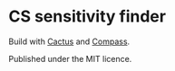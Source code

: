 # CS sensitivity finder

Build with [Cactus](//github.com/koenbok/Cactus) and [Compass](http://compass-style.org/).

Published under the MIT licence.

